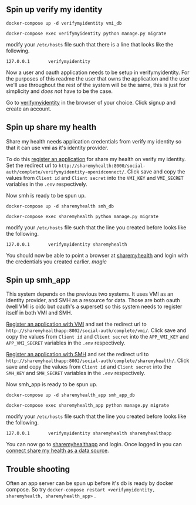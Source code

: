 ## Spin up verify my identity

`docker-compose up -d verifymyidentity vmi_db`

`docker-compose exec verifymyidentity python manage.py migrate`

modify your `/etc/hosts` file such that there is a line that looks like the following.

```
127.0.0.1       verifymyidentity
```



Now a user and oauth application needs to be setup in verifymyidentity. For the purposes of this readme the user that owns the application and the user we'll use throughout the rest of the system will be the same, this is just for simplicity and _does not_ have to be the case.

Go to [verifymyidentity](http://verifymyidentity:8001) in the browser of your choice. Click signup and create an account. 



## Spin up share my health

Share my health needs application credentials from verify my identity so that it can use vmi as it's identity provider.

To do this [register an application](http://verifymyidentity:8001/o/applications/register/) for share my health on verify my identity. Set the redirect url to `http://sharemyhealth:8000/social-auth/complete/verifymyidentity-openidconnect/`. Click save and copy the values from `Client id` and `Client secret` into the `VMI_KEY` and `VMI_SECRET` variables in the `.env` respectively.

Now smh is ready to be spun up.

`docker-compose up -d sharemyhealth smh_db`

`docker-compose exec sharemyhealth python manage.py migrate`

modify your `/etc/hosts` file such that the line you created before looks like the following.



```
127.0.0.1       verifymyidentity sharemyhealth
```



You should now be able to point a browser at [sharemyhealth](http://sharemyhealth:8000) and login with the credentials you created earlier. *magic*



## Spin up smh_app

This system depends on the previous two systems. It uses VMI as an identity provider, and SMH as a resource for data. Those are both oauth (well VMI is oidc but oauth's a superset) so this system needs to register itself in both VMI and SMH.

[Register an application with VMI](http://verifymyidentity:8001/o/applications/register/) and set the redirect url to `http://sharemyhealthapp:8002/social-auth/complete/vmi/`. Click save and copy the values from `Client id` and `Client secret` into the `APP_VMI_KEY` and `APP_VMI_SECRET` variables in the `.env` respectively.

[Register an application with SMH](http://sharemyhealth:8000/o/applications/register/) and set the redirect url to `http://sharemyhealthapp:8002/social-auth/complete/sharemyhealth/`. Click save and copy the values from `Client id` and `Client secret` into the `SMH_KEY` and `SMH_SECRET` variables in the `.env` respectively.

Now smh_app is ready to be spun up.

`docker-compose up -d sharemyhealth_app smh_app_db`

`docker-compose exec sharemyhealth_app python manage.py migrate`

modify your `/etc/hosts` file such that the line you created before looks like the following.

```
127.0.0.1       verifymyidentity sharemyhealth sharemyhealthapp
```

You can now go to [sharemyhealthapp](http://sharemyhealthapp:8002) and login. Once logged in you can [connect share my health as a data source](http://sharemyhealthapp:8002/resources/).

## Trouble shooting

Often an app server can be spun up before it's db is ready by docker compose. So try `docker-compose restart <verifymyidentity, sharemyhealth, sharemyhealth_app>` .